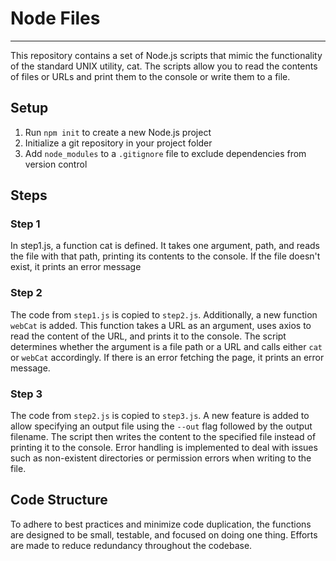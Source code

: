 # Node Files
---
This repository contains a set of Node.js scripts that mimic the functionality of the standard UNIX utility, cat. The scripts allow you to read the contents of files or URLs and print them to the console or write them to a file.

## Setup
1. Run `npm init` to create a new Node.js project
2. Initialize a git repository in your project folder
3. Add `node_modules` to a `.gitignore` file to exclude dependencies from version control

## Steps
### Step 1
In step1.js, a function cat is defined. It takes one argument, path, and reads the file with that path, printing its contents to the console. If the file doesn't exist, it prints an error message
### Step 2
The code from `step1.js` is copied to `step2.js`. Additionally, a new function `webCat` is added. This function takes a URL as an argument, uses axios to read the content of the URL, and prints it to the console. The script determines whether the argument is a file path or a URL and calls either `cat` or `webCat` accordingly. If there is an error fetching the page, it prints an error message.
### Step 3
The code from `step2.js` is copied to `step3.js`. A new feature is added to allow specifying an output file using the `--out` flag followed by the output filename. The script then writes the content to the specified file instead of printing it to the console. Error handling is implemented to deal with issues such as non-existent directories or permission errors when writing to the file.

## Code Structure
To adhere to best practices and minimize code duplication, the functions are designed to be small, testable, and focused on doing one thing. Efforts are made to reduce redundancy throughout the codebase.